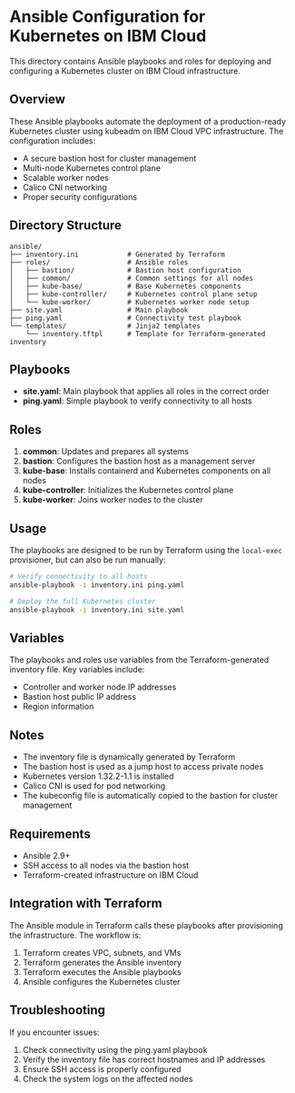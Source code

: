 # Ansible Configuration for Kubernetes on IBM Cloud

This directory contains Ansible playbooks and roles for deploying and configuring a Kubernetes cluster on IBM Cloud infrastructure.

## Overview

These Ansible playbooks automate the deployment of a production-ready Kubernetes cluster using kubeadm on IBM Cloud VPC infrastructure. The configuration includes:

- A secure bastion host for cluster management
- Multi-node Kubernetes control plane
- Scalable worker nodes
- Calico CNI networking
- Proper security configurations

## Directory Structure

```
ansible/
├── inventory.ini            # Generated by Terraform
├── roles/                   # Ansible roles
│   ├── bastion/             # Bastion host configuration
│   ├── common/              # Common settings for all nodes
│   ├── kube-base/           # Base Kubernetes components
│   ├── kube-controller/     # Kubernetes control plane setup
│   └── kube-worker/         # Kubernetes worker node setup
├── site.yaml                # Main playbook
├── ping.yaml                # Connectivity test playbook
└── templates/               # Jinja2 templates
    └── inventory.tftpl      # Template for Terraform-generated inventory
```

## Playbooks

- **site.yaml**: Main playbook that applies all roles in the correct order
- **ping.yaml**: Simple playbook to verify connectivity to all hosts

## Roles

1. **common**: Updates and prepares all systems
2. **bastion**: Configures the bastion host as a management server
3. **kube-base**: Installs containerd and Kubernetes components on all nodes
4. **kube-controller**: Initializes the Kubernetes control plane
5. **kube-worker**: Joins worker nodes to the cluster

## Usage

The playbooks are designed to be run by Terraform using the `local-exec` provisioner, but can also be run manually:

```bash
# Verify connectivity to all hosts
ansible-playbook -i inventory.ini ping.yaml

# Deploy the full Kubernetes cluster
ansible-playbook -i inventory.ini site.yaml
```

## Variables

The playbooks and roles use variables from the Terraform-generated inventory file. Key variables include:

- Controller and worker node IP addresses
- Bastion host public IP address
- Region information

## Notes

- The inventory file is dynamically generated by Terraform
- The bastion host is used as a jump host to access private nodes
- Kubernetes version 1.32.2-1.1 is installed
- Calico CNI is used for pod networking
- The kubeconfig file is automatically copied to the bastion for cluster management

## Requirements

- Ansible 2.9+
- SSH access to all nodes via the bastion host
- Terraform-created infrastructure on IBM Cloud

## Integration with Terraform

The Ansible module in Terraform calls these playbooks after provisioning the infrastructure. The workflow is:

1. Terraform creates VPC, subnets, and VMs
2. Terraform generates the Ansible inventory
3. Terraform executes the Ansible playbooks
4. Ansible configures the Kubernetes cluster

## Troubleshooting

If you encounter issues:

1. Check connectivity using the ping.yaml playbook
2. Verify the inventory file has correct hostnames and IP addresses
3. Ensure SSH access is properly configured
4. Check the system logs on the affected nodes
